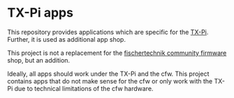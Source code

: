 # TX-Pi apps
This repository provides applications which are specific for the
[TX-Pi](https://tx-pi.de/). Further, it is used as additional app shop.

This project is not a replacement for the [fischertechnik community 
firmware](https://cfw.ftcommunity.de/) shop, but an addition. 

Ideally, all apps should work under the TX-Pi and the cfw. This project 
contains apps that do not make sense for the cfw or only work with the 
TX-Pi due to technical limitations of the cfw hardware.
